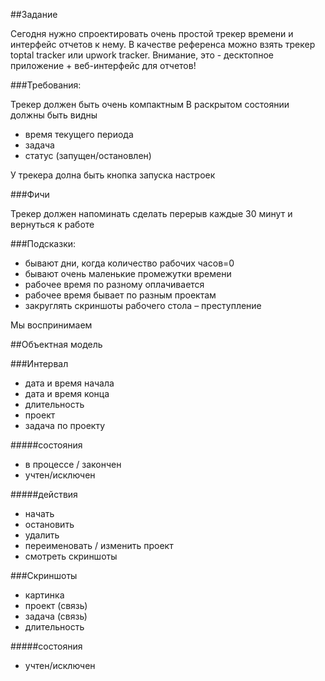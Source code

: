 ##Задание

Сегодня нужно спроектировать очень простой трекер времени и интерфейс отчетов к нему. В качестве референса можно взять трекер toptal tracker или upwork tracker. Внимание, это - десктопное приложение + веб-интерфейс для отчетов!

###Требования:

Трекер должен быть очень компактным
В раскрытом состоянии должны быть видны

- время текущего периода
- задача
- статус (запущен/остановлен)

У трекера долна быть кнопка запуска настроек

###Фичи

Трекер должен напоминать сделать перерыв каждые 30 минут и вернуться к работе

###Подсказки:


- бывают дни, когда количество рабочих часов=0
- бывают очень маленькие промежутки времени
- рабочее время по разному оплачивается
- рабочее время бывает по разным проектам
- закруглять скриншоты рабочего стола – преступление

Мы воспринимаем

##Объектная модель

###Интервал

- дата и время начала
- дата и время конца
- длительность
- проект
- задача по проекту

#####состояния

- в процессе / закончен
- учтен/исключен

#####действия

- начать
- остановить
- удалить
- переименовать / изменить проект
- смотреть скриншоты

###Скриншоты

- картинка
- проект (связь)
- задача (связь)
- длительность

#####состояния

- учтен/исключен
